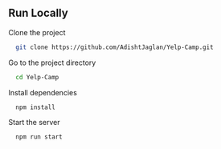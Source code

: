 
## Run Locally

Clone the project

```bash
  git clone https://github.com/AdishtJaglan/Yelp-Camp.git
```

Go to the project directory

```bash
  cd Yelp-Camp
```

Install dependencies

```bash
  npm install
```

Start the server

```bash
  npm run start
```

